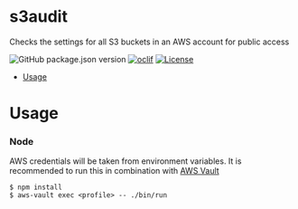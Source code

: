 s3audit
==================

Checks the settings for all S3 buckets in an AWS account for public access

![GitHub package.json version](https://img.shields.io/github/package-json/v/ScaleFactory/s3audit.svg)
[![oclif](https://img.shields.io/badge/cli-oclif-brightgreen.svg)](https://oclif.io)
[![License](https://img.shields.io/badge/License-Apache%202.0-blue.svg)](https://opensource.org/licenses/Apache-2.0)

<!-- toc -->
* [Usage](#usage)
<!-- tocstop -->

# Usage
<!-- usage -->

### Node
AWS credentials will be taken from environment variables.
It is recommended to run this in combination with [AWS Vault](https://github.com/99designs/aws-vault)

```sh-session
$ npm install
$ aws-vault exec <profile> -- ./bin/run
```

<!-- usagestop -->
